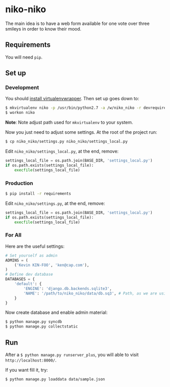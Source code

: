 niko-niko
=========

The main idea is to have a web form available for one vote over three smileys in order to know their mood.

Requirements
------------

You will need `pip`.

Set up
------

### Development

You should [install virtualenvwrapper](http://virtualenvwrapper.readthedocs.org/en/latest/install.html). Then set up goes down to:

```sh
$ mkvirtualenv niko -p /usr/bin/python2.7 -a /w/niko_niko -r devrequirements
$ workon niko
```

__Note__: Note adjust path used for `mkvirtualenv` to your system.

Now you just need to adjust some settings. At the root of the project run:

```sh
$ cp niko_niko/settings.py niko_niko/settings_local.py
```

Edit `niko_niko/settings_local.py`, at the end, remove:

```python
settings_local_file = os.path.join(BASE_DIR, 'settings_local.py')
if os.path.exists(settings_local_file):
    execfile(settings_local_file)
```

### Production

```sh
$ pip install -r requirements
```
Edit `niko_niko/settings.py`, at the end, remove:

```python
settings_local_file = os.path.join(BASE_DIR, 'settings_local.py')
if os.path.exists(settings_local_file):
    execfile(settings_local_file)
```

### For All

Here are the useful settings:

```python
# Set yourself as admin
ADMINS = (
    ('Kevin KIN-FOO', 'ken@cap.com'),
)
# Define dev database
DATABASES = {
    'default': {
        'ENGINE': 'django.db.backends.sqlite3',
        'NAME': '/path/to/niko_niko/data/db.sq3', # Path, as we are using sqlite3.
    }
}
```

Now create database and enable admin material:

```sh
$ python manage.py syncdb
$ python manage.py collectstatic
```

Run
---

After a `$ python manage.py runserver_plus`, you will able to visit `http://localhost:8000/`.

If you want fill it, try:

```sh
$ python manage.py loaddata data/sample.json
```

